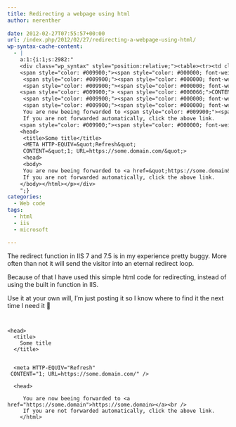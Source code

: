 ```yaml
---
title: Redirecting a webpage using html
author: nerenther
 
date: 2012-02-27T07:55:57+00:00
url: /index.php/2012/02/27/redirecting-a-webpage-using-html/
wp-syntax-cache-content:
  - |
    a:1:{i:1;s:2982:"
    <div class="wp_syntax" style="position:relative;"><table><tr><td class="code"><pre class="xml" style="font-family:monospace;"><span style="color: #009900;"><span style="color: #000000; font-weight: bold;"><html<span style="color: #000000; font-weight: bold;">></span></span></span>
    <span style="color: #009900;"><span style="color: #000000; font-weight: bold;"><head<span style="color: #000000; font-weight: bold;">></span></span></span>
     <span style="color: #009900;"><span style="color: #000000; font-weight: bold;"><title<span style="color: #000000; font-weight: bold;">></span></span></span>Some title<span style="color: #009900;"><span style="color: #000000; font-weight: bold;"></title<span style="color: #000000; font-weight: bold;">></span></span></span>
     <span style="color: #009900;"><span style="color: #000000; font-weight: bold;"><META</span> <span style="color: #000066;">HTTP-EQUIV</span>=<span style="color: #ff0000;">&quot;Refresh&quot;</span></span>
    <span style="color: #009900;"> <span style="color: #000066;">CONTENT</span>=<span style="color: #ff0000;">&quot;1; URL=https://some.domain.com/&quot;</span><span style="color: #000000; font-weight: bold;">></span></span>
     <span style="color: #009900;"><span style="color: #000000; font-weight: bold;"><head<span style="color: #000000; font-weight: bold;">></span></span></span>
     <span style="color: #009900;"><span style="color: #000000; font-weight: bold;"><body<span style="color: #000000; font-weight: bold;">></span></span></span>
     You are now beeing forwarded to <span style="color: #009900;"><span style="color: #000000; font-weight: bold;"><a</span> <span style="color: #000066;">href</span>=<span style="color: #ff0000;">&quot;https://some.domain&quot;</span><span style="color: #000000; font-weight: bold;">></span></span>https://some.domain><span style="color: #009900;"><span style="color: #000000; font-weight: bold;"></a<span style="color: #000000; font-weight: bold;">></span></span><span style="color: #000000; font-weight: bold;"><br<span style="color: #000000; font-weight: bold;">></span></span></span>
     If you are not forwarded automatically, click the above link.
    <span style="color: #009900;"><span style="color: #000000; font-weight: bold;"></body<span style="color: #000000; font-weight: bold;">></span></span><span style="color: #000000; font-weight: bold;"></html<span style="color: #000000; font-weight: bold;">></span></span></span> ```</td></tr></table><p class="theCode" style="display:none;"><html>
    <head>
     <title>Some title</title>
     <META HTTP-EQUIV=&quot;Refresh&quot;
     CONTENT=&quot;1; URL=https://some.domain.com/&quot;>
     <head>
     <body>
     You are now beeing forwarded to <a href=&quot;https://some.domain&quot;>https://some.domain></a><br>
     If you are not forwarded automatically, click the above link.
    </body></html></p></div>
    ";}
categories:
  - Web code
tags:
  - html
  - iis
  - microsoft

---
```

The redirect function in IIS 7 and 7.5 is in my experience pretty buggy. More often than not it will send the visitor into an eternal redirect loop.

Because of that I have used this simple html code for redirecting, instead of using the built in function in IIS.

Use it at your own will, I&#8217;m just posting it so I know where to find it the next time I need it 🙂

```


<head>
  <title>
    Some title
  </title>
   
  
  <meta HTTP-EQUIV="Refresh"
 CONTENT="1; URL=https://some.domain.com/" />
  
  <head>
    
     You are now beeing forwarded to <a href="https://some.domain">https://some.domain></a><br />
     If you are not forwarded automatically, click the above link.
    </html> 
```